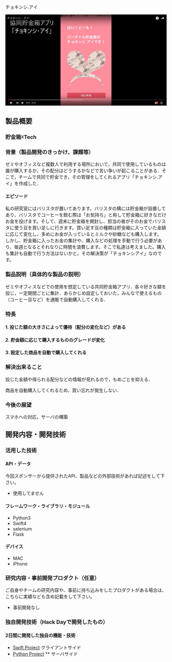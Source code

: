  チョキンシ.アイ

[![Product Name](TyokinAI.png)](https://youtu.be/81z42RVCK9k)

## 製品概要
### 貯金箱☓Tech

### 背景（製品開発のきっかけ、課題等）
ゼミやオフィスなど複数人で利用する場所において，共同で使用しているものは誰が購入するか，その配分はどうするかなどで言い争いが起こることがある．そこで，チームで共同で貯金でき，その管理をしてくれるアプリ「チョキンシ.アイ」を作成した．

#### エピソード
私の研究室にはバリスタが置いてあります。バリスタの横には貯金箱が設置してあり、バリスタでコーヒーを飲む際は「お気持ち」と称して貯金箱に好きなだけお金を投げます。そして、週末に貯金箱を開封し、担当の者がそのお金でバリスタに使う豆を買い足しに行きます。買い足す豆の種類は貯金箱に入っていた金額に応じて変化し、多めにお金が入っているとミルクや砂糖なども購入します。
しかし、貯金箱に入ったお金の集計や、購入などの処理を手動で行う必要があり、毎週となるとそれなりに時間を浪費します。そこで私達は考えました。購入も集計も自動で行う方法はないかと。その解決策が「チョキンシアイ」なのです。

### 製品説明（具体的な製品の説明）
ゼミやオフィスなどでの使用を想定している共同貯金箱アプリ．各々好きな額を投じ，一定期間ごとに集計．あらかじめ設定しておいた，みんなで使えるもの（コーヒー豆など）を通販で自動購入してくれる．

### 特長

#### 1. 投じた額の大きさによって優待（配分の変化など）がある

#### 2. 貯金額に応じて購入するもののグレードが変化

#### 3. 設定した商品を自動で購入してくれる

### 解決出来ること
投じた金額や得られる配分などの情報が見れるので，もめごとを抑える．

商品を自動購入してくれるため，買い忘れが発生しない．

### 今後の展望
スマホへの対応，サーバの構築


## 開発内容・開発技術
### 活用した技術
#### API・データ
今回スポンサーから提供されたAPI、製品などの外部技術があれば記述をして下さい。

* 使用してません

#### フレームワーク・ライブラリ・モジュール
* Python3
* Swift4
* selenium
* Flask

#### デバイス
* MAC
* iPhone

### 研究内容・事前開発プロダクト（任意）
ご自身やチームの研究内容や、事前に持ち込みをしたプロダクトがある場合は、こちらに実績なども含め記載をして下さい。

* 事前開発なし


### 独自開発技術（Hack Dayで開発したもの）
#### 2日間に開発した独自の機能・技術
* [Swift Project](https://github.com/jphacks/SP_1801/tree/Swift)
クライアントサイド
* [Python Project](https://github.com/jphacks/SP_1801/tree/tamai_python)
** サーバサイド
